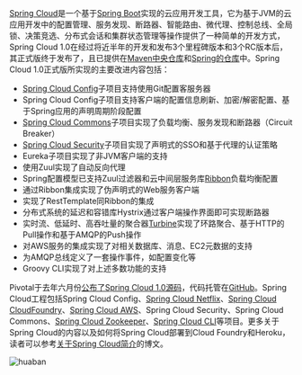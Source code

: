 [Spring Cloud](http://cloud.spring.io/)是一个基于[Spring Boot](http://projects.spring.io/spring-boot/)实现的云应用开发工具，它为基于JVM的云应用开发中的配置管理、服务发现、断路器、智能路由、微代理、控制总线、全局锁、决策竞选、分布式会话和集群状态管理等操作提供了一种简单的开发方式，Spring Cloud 1.0在经过将近半年的开发和发布3个里程碑版本和3个RC版本后，其正式版终于发布了，且已提供在[Maven中央仓库](http://search.maven.org/#search%7Cga%7C1%7Cspring%20Cloud)和[Spring的仓库](http://repo.spring.io/libs-milestone-local/)中。Spring Cloud 1.0正式版所实现的主要改进内容包括：

* [Spring Cloud Config](http://cloud.spring.io/spring-cloud-config)子项目支持使用Git配置客服务器 
* Spring Cloud Config子项目支持客户端的配置信息刷新、加密/解密配置、基于Spring应用的声明周期阶段配置 
* [Spring Cloud Commons](https://github.com/spring-cloud/spring-cloud-commons)子项目实现了负载均衡、服务发现和断路器（Circuit Breaker） 
* [Spring Cloud Security](https://github.com/spring-cloud/spring-cloud-security)子项目实现了声明式的SSO和基于代理的认证策略 
* Eureka子项目实现了非JVM客户端的支持 
* 使用Zuul实现了自动反向代理 
* Spring配置模型已支持Zuul过滤器和云中间层服务库[Ribbon](https://github.com/Netflix/ribbon)负载均衡配置 
* 通过Ribbon集成实现了伪声明式的Web服务客户端 
* 实现了RestTemplate同Ribbon的集成 
* 分布式系统的延迟和容错库Hystrix通过客户端操作界面即可实现断路器 
* 实时流、低延时、高吞吐量的聚合器[Turbine](https://github.com/Netflix/Turbine)实现了环路聚合、基于HTTP的Pull操作和基于AMQP的Push操作 
* 对AWS服务的集成实现了对相关数据库、消息、EC2元数据的支持 
* 为AMQP总线定义了一套操作事件，如配置变化等 
* Groovy CLI实现了对上述多数功能的支持

Pivotal于去年六月份[公布了Spring Cloud 1.0源码](http://www.infoq.com/news/2014/06/spring-cloud-platform-abstract)，代码托管在[GitHub](https://github.com/spring-cloud)。Spring Cloud工程包括Spring Cloud Config、[Spring Cloud Netflix](https://github.com/spring-cloud/spring-cloud-netflix)、[Spring Cloud CloudFoundry](https://github.com/spring-cloud/spring-cloud-cloudfoundry)、[Spring Cloud AWS](https://github.com/spring-cloud/spring-cloud-aws)、Spring Cloud Security、Spring Cloud Commons、[Spring Cloud Zookeeper](https://github.com/spring-cloud/spring-cloud-zookeeper)、[Spring Cloud CLI](https://github.com/spring-cloud/spring-cloud-cli)等项目。更多关于Spring Cloud的内容以及如何将Spring Cloud部署到Cloud Foundry和Heroku，读者可以参考[关于Spring Cloud简介](http://spring.io/blog/2014/06/03/introducing-spring-cloud)的博文。


![huaban](https://user-images.githubusercontent.com/11325103/26866117-58aa1e72-4b92-11e7-991b-32acc7c84fcc.png)
